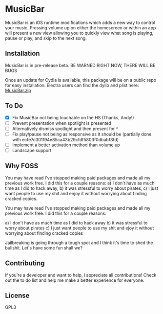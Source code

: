 # MusicBar

MusicBar is an iOS runtime modifications which adds a new way to control your music. Pressing volume up on either the homescreen or within an app will present a new view allowing you to quickly view what song is playing, pause or play, and skip to the next song.

## Installation

MusicBar is in pre-release beta. BE WARNED RIGHT NOW, THERE WILL BE BUGS

Once an update for Cydia is available, this package will be on a public repo for easy installation. Electra users can find the dylib and plist here: [MusicBar.zip](https://github.com/CPDigitalDarkroom/MusicBar/releases)

## To Do

- [X] Fix MusicBar not being touchable on the HS (Thanks, Andy!)
- [ ] Prevent presentation when spotlight is presented
- [ ] Alternatively dismiss spotlight and then present for ^
- [ ] Fix play/pause not being as responsive as it should be (partially done with ecfe7c301194e85ca43b29cfdf5803f0dbabf3fd)
- [ ] Implement a better activation method than volume up
- [ ] Landscape support

## Why FOSS

You may have read I've stopped making paid packages and made all my previous work free. I did this for a couple reasons: a) I don't have as much time as I did to hack away, b) it was stressful to worry about pirates, c) I just want people to use my shit and enjoy it without worrying about finding cracked copies.

You may have read I've stopped making paid packages and made all my previous work free. I did this for a couple reasons:

a) I don't have as much time as I did to hack away
b) it was stressful to worry about pirates
c) I just want people to use my shit and ejoy it without worrying about finding cracked copies

Jailbreaking is going through a tough spot and I think it's time to shed the bullshit. Let's have some fun shall we?

## Contributing

If you're a developer and want to help, I appreciate all contributions! Check out the to do list and help me make a better experience for everyone.

## License

GPL3
